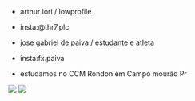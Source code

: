 
- arthur iori / lowprofile 

- insta:@thr7.plc

- jose gabriel de paiva / estudante e atleta 

- insta:fx.paiva

- estudamos no CCM Rondon em Campo mourão Pr

![](https://img.shields.io/badge/Scratch-4D97FF?style=for-the-badge&logo=Scratch&logoColor=white)
![](https://img.shields.io/badge/JavaScript-323330?style=for-the-badge&logo=javascript&logoColor=F7DF1E)

